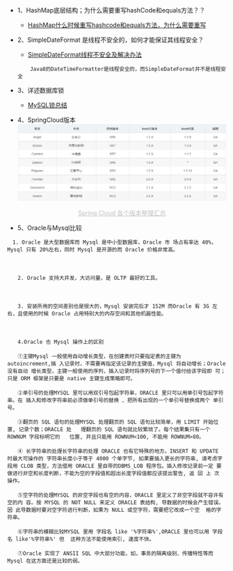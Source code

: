- 1、HashMap底层结构；为什么需要重写hashCode和equals方法？？
    - [HashMap什么时候重写hashcode和equals方法，为什么需要重写](http://bdcwl.blog.163.com/blog/static/765222652009112744733937/)
- 2、SimpleDateFormat 是线程不安全的，如何才能保证其线程安全？
    - [SimpleDateFormat线程不安全及解决办法](https://blog.csdn.net/csdn_ds/article/details/72984646)
    ```
        Java8的DateTimeFormatter是线程安全的，而SimpleDateFormat并不是线程安全
    ```
- 3、详述数据库锁
    - [MySQL锁总结](https://zhuanlan.zhihu.com/p/29150809) 
- 4、SpringCloud版本
     ![avatar](https://github.com/sanwancoder/images_repo/blob/master/images/Spring%20Cloud%20%E5%90%84%E4%B8%AA%E7%89%88%E6%9C%AC%E6%95%B4%E7%90%86%E6%B1%87%E6%80%BB.jpg?raw=true)
    <center style="font-size:14px;color:#C0C0C0;text-decoration:underline">Spring Cloud 各个版本整理汇总</center> 

- 5、Oracle与Mysql比较
```
　1. Oracle 是大型数据库而 Mysql 是中小型数据库，Oracle 市 场占有率达 40%，Mysql 只有 20%左右，同时 Mysql 是开源的而 Oracle 价格非常高。

 

　　2. Oracle 支持大并发，大访问量，是 OLTP 最好的工具。

 

　　3. 安装所用的空间差别也是很大的，Mysql 安装完后才 152M 而Oracle 有 3G 左右，且使用的时候 Oracle 占用特别大的内存空间和其他机器性能。

 

　　4.Oracle 也 Mysql 操作上的区别

　　①主键Mysql 一般使用自动增长类型，在创建表时只要指定表的主键为 autoincrement,插 入记录时，不需要再指定该记录的主键值，Mysql 将自动增长；Oracle 没有自动 增长类型，主键一般使用的序列，插入记录时将序列号的下一个值付给该字段即 可；只是 ORM 框架是只要是 native 主键生成策略即可。

　　②单引号的处理MYSQL 里可以用双引号包起字符串，ORACLE 里只可以用单引号包起字符串。在 插入和修改字符串前必须做单引号的替换 、把所有出现的一个单引号替换成两个 单引号。

　　③翻页的 SQL 语句的处理MYSQL 处理翻页的 SQL 语句比较简单，用 LIMIT 开始位置, 记录个数；ORACLE 处   理翻页的 SQL 语句就比较繁琐了。每个结果集只有一个ROWNUM 字段标明它的   位置, 并且只能用 ROWNUM<100, 不能用 ROWNUM>80。

　　④ 长字符串的处理长字符串的处理 ORACLE 也有它特殊的地方。INSERT 和 UPDATE 时最大可操作的 字符串长度小于等于 4000 个单字节, 如果要插入更长的字符串, 请考虑字段用 CLOB 类型，方法借用 ORACLE 里自带的DBMS_LOB 程序包。插入修改记录前一定 要做进行非空和长度判断，不能为空的字段值和超出长度字段值都应该提出警告, 返 回 上 次 操作。

　　⑤空字符的处理MYSQL 的非空字段也有空的内容，ORACLE 里定义了非空字段就不容许有空的内 容。按 MYSQL 的 NOT NULL 来定义 ORACLE 表结构, 导数据的时候会产生错误。因 此导数据时要对空字符进行判断，如果为 NULL 或空字符，需要把它改成一个空  格的字符串。

　　⑥字符串的模糊比较MYSQL 里用 字段名 like '%字符串%',ORACLE 里也可以用 字段名 like'%字符串%' 但  这种方法不能使用索引, 速度不快。

　　⑦Oracle 实现了 ANSII SQL 中大部分功能，如，事务的隔离级别、传播特性等而 Mysql 在这方面还是比较的弱。
```
